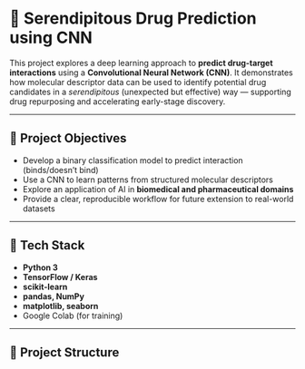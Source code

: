 # 💊 Serendipitous Drug Prediction using CNN

This project explores a deep learning approach to **predict drug-target interactions** using a **Convolutional Neural Network (CNN)**. It demonstrates how molecular descriptor data can be used to identify potential drug candidates in a *serendipitous* (unexpected but effective) way — supporting drug repurposing and accelerating early-stage discovery.

---

## 🚀 Project Objectives

- Develop a binary classification model to predict interaction (binds/doesn’t bind)
- Use a CNN to learn patterns from structured molecular descriptors
- Explore an application of AI in **biomedical and pharmaceutical domains**
- Provide a clear, reproducible workflow for future extension to real-world datasets

---

## 🧠 Tech Stack

- **Python 3**
- **TensorFlow / Keras**
- **scikit-learn**
- **pandas, NumPy**
- **matplotlib, seaborn**
- Google Colab (for training)

---

## 📁 Project Structure


